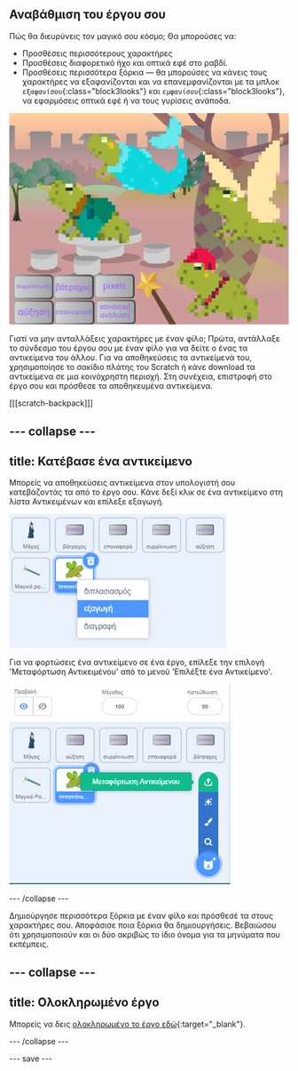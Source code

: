 ## Αναβάθμιση του έργου σου

Πώς θα διευρύνεις τον μαγικό σου κόσμο; Θα μπορούσες να:
+ Προσθέσεις περισσότερους χαρακτήρες
+ Προσθέσεις διαφορετικό ήχο και οπτικά εφέ στο ραβδί.
+ Προσθέσεις περισσότερα ξόρκια — θα μπορούσες να κάνεις τους χαρακτήρες να εξαφανίζονται και να επανεμφανίζονται με τα μπλοκ `εξαφανίσου`{:class="block3looks"} και `εμφανίσου`{:class="block3looks"}, να εφαρμόσεις οπτικά εφέ ή να τους γυρίσεις ανάποδα.

![Ένα έργο με τέσσερα αντικείμενα και πρόσθετα νέα κουμπιά ξορκιών με ορατά pixels.](images/upgrade-step.png)

Γιατί να μην ανταλλάξεις χαρακτήρες με έναν φίλο; Πρώτα, αντάλλαξε το σύνδεσμο του έργου σου με έναν φίλο για να δείτε ο ένας τα αντικείμενα του άλλου. Για να αποθηκεύσεις τα αντικείμενά του, χρησιμοποίησε το σακίδιο πλάτης του Scratch ή κάνε download τα αντικείμενα σε μια κοινόχρηστη περιοχή. Στη συνέχεια, επιστροφή στο έργο σου και πρόσθεσε τα αποθηκευμένα αντικείμενα.

[[[scratch-backpack]]]

--- collapse ---
---
title: Κατέβασε ένα αντικείμενο
---

Μπορείς να αποθηκεύσεις αντικείμενα στον υπολογιστή σου κατεβάζοντάς τα από το έργο σου. Κάνε δεξί κλικ σε ένα αντικείμενο στη λίστα Αντικειμένων και επίλεξε εξαγωγή.

![Το αναδυόμενο μενού στη λίστα αντικειμένων.](images/export-sprite.png)

Για να φορτώσεις ένα αντικείμενο σε ένα έργο, επίλεξε την επιλογή 'Μεταφόρτωση Αντικειμένου' από το μενού 'Επιλέξτε ένα Αντικείμενο'.

![Το ανεπτυγμένο μενού Επιλέξτε ένα Αντικείμενο εμφανίζει την επιλογή Μεταφόρτωση Αντικειμένου.](images/upload-sprite.png)

--- /collapse ---

Δημιούργησε περισσότερα ξόρκια με έναν φίλο και πρόσθεσέ τα στους χαρακτήρες σου. Αποφάσισε ποια ξόρκια θα δημιουργήσεις. Βεβαιώσου ότι χρησιμοποιούν και οι δύο ακριβώς το ίδιο όνομα για τα μηνύματα που εκπέμπεις.

--- collapse ---
---
title: Ολοκληρωμένο έργο
---

Μπορείς να δεις [ολοκληρωμένο το έργο εδώ](https://scratch.mit.edu/projects/518413238/){:target="_blank"}.

--- /collapse ---

--- save ---

